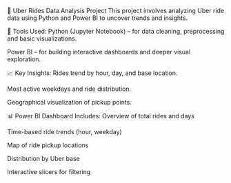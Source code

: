 📍 Uber Rides Data Analysis Project
This project involves analyzing Uber ride data using Python and Power BI to uncover trends and insights.

🔧 Tools Used:
Python (Jupyter Notebook) – for data cleaning, preprocessing and basic visualizations.

Power BI – for building interactive dashboards and deeper visual exploration.

📈 Key Insights:
Rides trend by hour, day, and base location.

Most active weekdays and ride distribution.

Geographical visualization of pickup points.

📊 Power BI Dashboard Includes:
Overview of total rides and days

Time-based ride trends (hour, weekday)

Map of ride pickup locations

Distribution by Uber base

Interactive slicers for filtering
